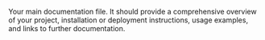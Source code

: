 Your main documentation file. It should provide a comprehensive overview of your project, installation or deployment instructions, usage examples, and links to further documentation.
